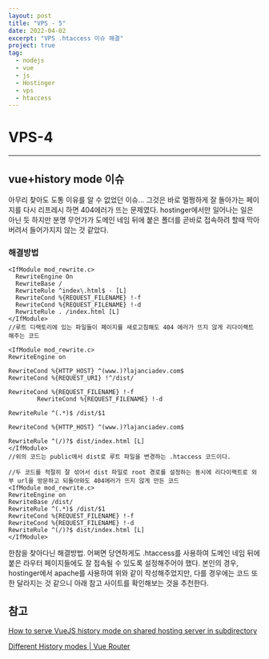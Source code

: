 ```yaml
---
layout: post
title: "VPS - 5"
date: 2022-04-02
excerpt: "VPS .htaccess 이슈 해결"
project: true
tag:
  - nodejs
  - vue
  - js
  - Hostinger
  - vps
  - htaccess
---
```


# VPS-4

---

## vue+history mode 이슈

아무리 찾아도 도통 이유를 알 수 없었던 이슈... 그것은 바로 멀쩡하게 잘 돌아가는 페이지를 다시 리프레시 하면 404에러가 뜨는 문제였다. hostinger에서만 일어나는 일은 아닌 듯 하지만 분명 무언가가 도메인 네임 뒤에 붙은 폴더를 곧바로 접속하려 할때 막아버려서 들어가지지 않는 것 같았다.

### 해결방법

```
<IfModule mod_rewrite.c>
  RewriteEngine On
  RewriteBase /
  RewriteRule ^index\.html$ - [L]
  RewriteCond %{REQUEST_FILENAME} !-f
  RewriteCond %{REQUEST_FILENAME} !-d
  RewriteRule . /index.html [L]
</IfModule>
//루트 디랙토리에 있는 파일들이 페이지를 새로고침해도 404 에러가 뜨지 않게 리다이랙트 해주는 코드
```

```
<IfModule mod_rewrite.c>
RewriteEngine on

RewriteCond %{HTTP_HOST} ^(www.)?lajanciadev.com$
RewriteCond %{REQUEST_URI} !^/dist/

RewriteCond %{REQUEST_FILENAME} !-f
        RewriteCond %{REQUEST_FILENAME} !-d

RewriteRule ^(.*)$ /dist/$1

RewriteCond %{HTTP_HOST} ^(www.)?lajanciadev.com$

RewriteRule ^(/)?$ dist/index.html [L]
</IfModule>
//위의 코드는 public에서 dist로 루트 파일을 변경하는 .htaccess 코드이다.
```

```
//두 코드를 적절히 잘 섞어서 dist 파일로 root 경로를 설정하는 동시에 리다이랙트로 외부 url을 방문하고 되돌아와도 404에러가 뜨지 않게 만든 코드
<IfModule mod_rewrite.c>
RewriteEngine on
RewriteBase /dist/
RewriteRule ^(.*)$ /dist/$1
RewriteCond %{REQUEST_FILENAME} !-f
RewriteCond %{REQUEST_FILENAME} !-d
RewriteRule ^(/)?$ dist/index.html [L]
</IfModule>
```

한참을 찾아다닌 해결방법. 어쩌면 당연하게도 .htaccess를 사용하여 도메인 네임 뒤에 붙은 라우터 페이지들에도 잘 접속될 수 있도록 설정해주어야 했다. 본인의 경우, hostinger에서 apache를 사용하여 위와 같이 작성해주었지만, 다를 경우에는 코드 또한 달라지는 것 같으니 아래 참고 사이트를 확인해보는 것을 추천한다.

## 참고

[How to serve VueJS history mode on shared hosting server in subdirectory](https://www.nuomiphp.com/eplan/en/26609.html)

[Different History modes | Vue Router](https://router.vuejs.org/guide/essentials/history-mode.html#apache)
